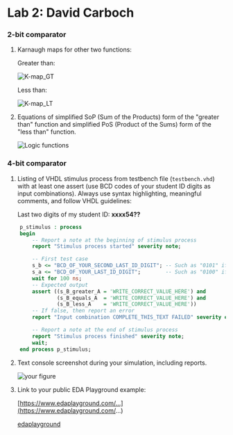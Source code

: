 # Lab 2: David Carboch

### 2-bit comparator

1. Karnaugh maps for other two functions:

   Greater than:

   ![K-map_GT](https://user-images.githubusercontent.com/99664755/155090766-f4cc5c15-b572-4b14-a5f9-37135a32d3df.png)


   Less than:

   ![K-map_LT](https://user-images.githubusercontent.com/99664755/155091580-02cc8a71-695b-4364-b714-88593482c75b.png)


2. Equations of simplified SoP (Sum of the Products) form of the "greater than" function and simplified PoS (Product of the Sums) form of the "less than" function.

   ![Logic functions](images/comparator_min.png)

### 4-bit comparator

1. Listing of VHDL stimulus process from testbench file (`testbench.vhd`) with at least one assert (use BCD codes of your student ID digits as input combinations). Always use syntax highlighting, meaningful comments, and follow VHDL guidelines:

   Last two digits of my student ID: **xxxx54??**

```vhdl
    p_stimulus : process
    begin
        -- Report a note at the beginning of stimulus process
        report "Stimulus process started" severity note;

        -- First test case
        s_b <= "BCD_OF_YOUR_SECOND_LAST_ID_DIGIT"; -- Such as "0101" if ID = xxxx54
        s_a <= "BCD_OF_YOUR_LAST_ID_DIGIT";        -- Such as "0100" if ID = xxxx54
        wait for 100 ns;
        -- Expected output
        assert ((s_B_greater_A = 'WRITE_CORRECT_VALUE_HERE') and
                (s_B_equals_A  = 'WRITE_CORRECT_VALUE_HERE') and
                (s_B_less_A    = 'WRITE_CORRECT_VALUE_HERE'))
        -- If false, then report an error
        report "Input combination COMPLETE_THIS_TEXT FAILED" severity error;

        -- Report a note at the end of stimulus process
        report "Stimulus process finished" severity note;
        wait;
    end process p_stimulus;
```

2. Text console screenshot during your simulation, including reports.

   ![your figure]()

3. Link to your public EDA Playground example:

   [https://www.edaplayground.com/...](https://www.edaplayground.com/...)
   
   [edaplayground](https://www.edaplayground.com/x/iVAR)
